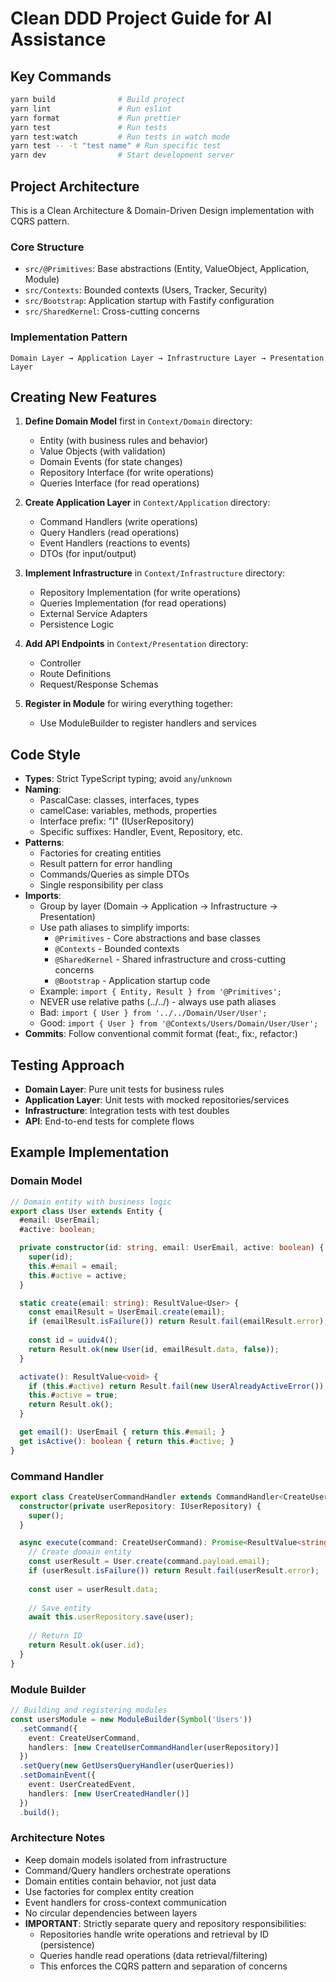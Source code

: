 # Clean DDD Project Guide for AI Assistance

## Key Commands

```bash
yarn build              # Build project
yarn lint               # Run eslint
yarn format             # Run prettier
yarn test               # Run tests
yarn test:watch         # Run tests in watch mode
yarn test -- -t "test name" # Run specific test
yarn dev                # Start development server
```

## Project Architecture

This is a Clean Architecture & Domain-Driven Design implementation with CQRS pattern.

### Core Structure
- `src/@Primitives`: Base abstractions (Entity, ValueObject, Application, Module)
- `src/Contexts`: Bounded contexts (Users, Tracker, Security)
- `src/Bootstrap`: Application startup with Fastify configuration
- `src/SharedKernel`: Cross-cutting concerns

### Implementation Pattern

```
Domain Layer → Application Layer → Infrastructure Layer → Presentation Layer
```

## Creating New Features

1. **Define Domain Model** first in `Context/Domain` directory:
   - Entity (with business rules and behavior)
   - Value Objects (with validation)
   - Domain Events (for state changes)
   - Repository Interface (for write operations)
   - Queries Interface (for read operations)

2. **Create Application Layer** in `Context/Application` directory:
   - Command Handlers (write operations)
   - Query Handlers (read operations)
   - Event Handlers (reactions to events)
   - DTOs (for input/output)

3. **Implement Infrastructure** in `Context/Infrastructure` directory:
   - Repository Implementation (for write operations)
   - Queries Implementation (for read operations)
   - External Service Adapters
   - Persistence Logic

4. **Add API Endpoints** in `Context/Presentation` directory:
   - Controller
   - Route Definitions
   - Request/Response Schemas

5. **Register in Module** for wiring everything together:
   - Use ModuleBuilder to register handlers and services

## Code Style

- **Types**: Strict TypeScript typing; avoid `any`/`unknown`
- **Naming**:
  - PascalCase: classes, interfaces, types
  - camelCase: variables, methods, properties
  - Interface prefix: "I" (IUserRepository)
  - Specific suffixes: Handler, Event, Repository, etc.
- **Patterns**:
  - Factories for creating entities
  - Result<T> pattern for error handling
  - Commands/Queries as simple DTOs
  - Single responsibility per class
- **Imports**:
  - Group by layer (Domain → Application → Infrastructure → Presentation)
  - Use path aliases to simplify imports:
    - `@Primitives` - Core abstractions and base classes
    - `@Contexts` - Bounded contexts
    - `@SharedKernel` - Shared infrastructure and cross-cutting concerns
    - `@Bootstrap` - Application startup code
  - Example: `import { Entity, Result } from '@Primitives';`
  - NEVER use relative paths (../../) - always use path aliases
  - Bad: `import { User } from '../../Domain/User/User';`
  - Good: `import { User } from '@Contexts/Users/Domain/User/User';`
- **Commits**: Follow conventional commit format (feat:, fix:, refactor:)

## Testing Approach

- **Domain Layer**: Pure unit tests for business rules
- **Application Layer**: Unit tests with mocked repositories/services
- **Infrastructure**: Integration tests with test doubles
- **API**: End-to-end tests for complete flows

## Example Implementation

### Domain Model

```typescript
// Domain entity with business logic
export class User extends Entity {
  #email: UserEmail;
  #active: boolean;

  private constructor(id: string, email: UserEmail, active: boolean) {
    super(id);
    this.#email = email;
    this.#active = active;
  }

  static create(email: string): ResultValue<User> {
    const emailResult = UserEmail.create(email);
    if (emailResult.isFailure()) return Result.fail(emailResult.error);
    
    const id = uuidv4();
    return Result.ok(new User(id, emailResult.data, false));
  }

  activate(): ResultValue<void> {
    if (this.#active) return Result.fail(new UserAlreadyActiveError());
    this.#active = true;
    return Result.ok();
  }

  get email(): UserEmail { return this.#email; }
  get isActive(): boolean { return this.#active; }
}
```

### Command Handler

```typescript
export class CreateUserCommandHandler extends CommandHandler<CreateUserCommand> {
  constructor(private userRepository: IUserRepository) {
    super();
  }

  async execute(command: CreateUserCommand): Promise<ResultValue<string>> {
    // Create domain entity
    const userResult = User.create(command.payload.email);
    if (userResult.isFailure()) return Result.fail(userResult.error);
    
    const user = userResult.data;
    
    // Save entity
    await this.userRepository.save(user);
    
    // Return ID
    return Result.ok(user.id);
  }
}
```

### Module Builder

```typescript
// Building and registering modules
const usersModule = new ModuleBuilder(Symbol('Users'))
  .setCommand({
    event: CreateUserCommand,
    handlers: [new CreateUserCommandHandler(userRepository)]
  })
  .setQuery(new GetUsersQueryHandler(userQueries))
  .setDomainEvent({
    event: UserCreatedEvent,
    handlers: [new UserCreatedHandler()]
  })
  .build();
```

### Architecture Notes

- Keep domain models isolated from infrastructure
- Command/Query handlers orchestrate operations
- Domain entities contain behavior, not just data
- Use factories for complex entity creation
- Event handlers for cross-context communication
- No circular dependencies between layers
- **IMPORTANT**: Strictly separate query and repository responsibilities:
  - Repositories handle write operations and retrieval by ID (persistence)
  - Queries handle read operations (data retrieval/filtering)
  - This enforces the CQRS pattern and separation of concerns